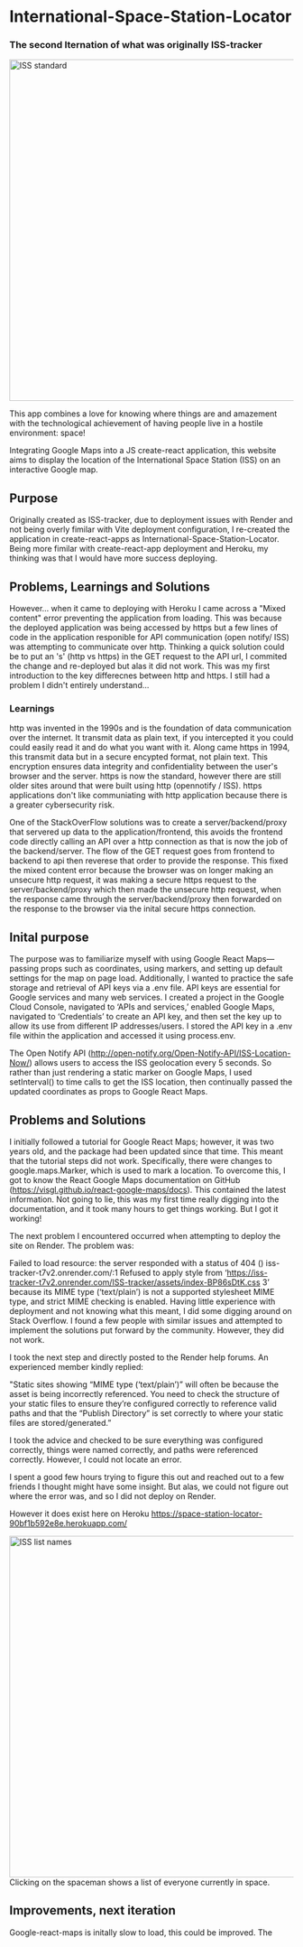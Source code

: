 # International-Space-Station-Locator 
### The second Iternation of what was originally ISS-tracker
<img width="605" alt="ISS standard" src="https://github.com/user-attachments/assets/5a92343a-03d5-41f1-bd51-40134d5d09a2">

This app combines a love for knowing where things are and amazement with the technological achievement of having people live in a hostile environment: space!

Integrating Google Maps into a JS create-react application, this website aims to display the location of the International Space Station (ISS) on an interactive Google map.

## Purpose

Originally created as ISS-tracker, due to deployment issues with Render and not being overly fimilar with Vite deployment configuration, I re-created the application in create-react-apps as International-Space-Station-Locator. Being more fimilar with create-react-app deployment and Heroku, my thinking was that I would have more success deploying.

## Problems, Learnings and Solutions
However... when it came to deploying with Heroku I came across a "Mixed content" error preventing the application from loading. This was because the deployed application was being accessed by https but a few lines of code in the application responible for API communication (open notify/ ISS) was attempting to communicate over http. Thinking a quick solution could be to put an 's' (http vs https) in the GET request to the API url, I commited the change and re-deployed but alas it did not work. This was my first introduction to the key differecnes between http and https.
I still had a problem I didn't entirely understand...

### Learnings

http was invented in the 1990s and is the foundation of data communication over the internet. It transmit data as plain text, if you intercepted it you could
could easily read it and do what you want with it. Along came https in 1994, this transmit data but in a secure encypted format, not plain text. This encryption ensures data integrity and confidentiality between the user's browser and the server. https is now the standard, however there are still older sites around that were built using http (opennotify / ISS). https applications don't like communiating with http application because there is a greater cybersecurity risk.

One of the StackOverFlow solutions was to create a server/backend/proxy that servered up data to the application/frontend, this avoids the frontend code directly calling an API over a http connection as that is now the job of the backend/server. The flow of the GET request goes from frontend to backend to api then reverese that order to provide the response. This fixed the mixed content error because the browser was on longer making an unsecure http request, it was making a secure https request to the server/backend/proxy which then made the unsecure http request, when the response came through the server/backend/proxy then forwarded on the response to the browser via the inital secure https connection.


## Inital purpose 
The purpose was to familiarize myself with using Google React Maps—passing props such as coordinates, using markers, and setting up default settings for the map on page load. Additionally, I wanted to practice the safe storage and retrieval of API keys via a .env file. API keys are essential for Google services and many web services. I created a project in the Google Cloud Console, navigated to ‘APIs and services,’ enabled Google Maps, navigated to ‘Credentials’ to create an API key, and then set the key up to allow its use from different IP addresses/users. I stored the API key in a .env file within the application and accessed it using process.env.

The Open Notify API (http://open-notify.org/Open-Notify-API/ISS-Location-Now/) allows users to access the ISS geolocation every 5 seconds. So rather than just rendering a static marker on Google Maps, I used setInterval() to time calls to get the ISS location, then continually passed the updated coordinates as props to Google React Maps.

## Problems and Solutions
I initially followed a tutorial for 
Google React Maps; however, it was two years old, and the package had been updated since that time. This meant that the tutorial steps did not work. Specifically, there were changes to google.maps.Marker, which is used to mark a location. To overcome this, I got to know the React Google Maps documentation on GitHub (https://visgl.github.io/react-google-maps/docs). This contained the latest information. Not going to lie, this was my first time really digging into the documentation, and it took many hours to get things working. But I got it working!

The next problem I encountered occurred when attempting to deploy the site on Render. The problem was:

Failed to load resource: the server responded with a status of 404 ()
iss-tracker-t7v2.onrender.com/:1 Refused to apply style from ‘https://iss-tracker-t7v2.onrender.com/ISS-tracker/assets/index-BP86sDtK.css 3’ because its MIME type (‘text/plain’) is not a supported stylesheet MIME type, and strict MIME checking is enabled.
Having little experience with deployment and not knowing what this meant, I did some digging around on Stack Overflow. I found a few people with similar issues and attempted to implement the solutions put forward by the community. However, they did not work.

I took the next step and directly posted to the Render help forums. An experienced member kindly replied:

"Static sites showing “MIME type (‘text/plain’)” will often be because the asset is being incorrectly referenced. You need to check the structure of your static files to ensure they’re configured correctly to reference valid paths and that the “Publish Directory” is set correctly to where your static files are stored/generated.”

I took the advice and checked to be sure everything was configured correctly, things were named correctly, and paths were referenced correctly. However, I could not locate an error.

I spent a good few hours trying to figure this out and reached out to a few friends I thought might have some insight. But alas, we could not figure out where the error was, and so I did not deploy on Render.

However it does exist here on Heroku https://space-station-locator-90bf1b592e8e.herokuapp.com/

<img width="605" alt="ISS list names" src="https://github.com/user-attachments/assets/7068015a-8875-4965-8da1-2b6b7119c5b6">
Clicking on the spaceman shows a list of everyone currently in space.


## Improvements, next iteration 
Google-react-maps is initally slow to load, this could be improved.
The

